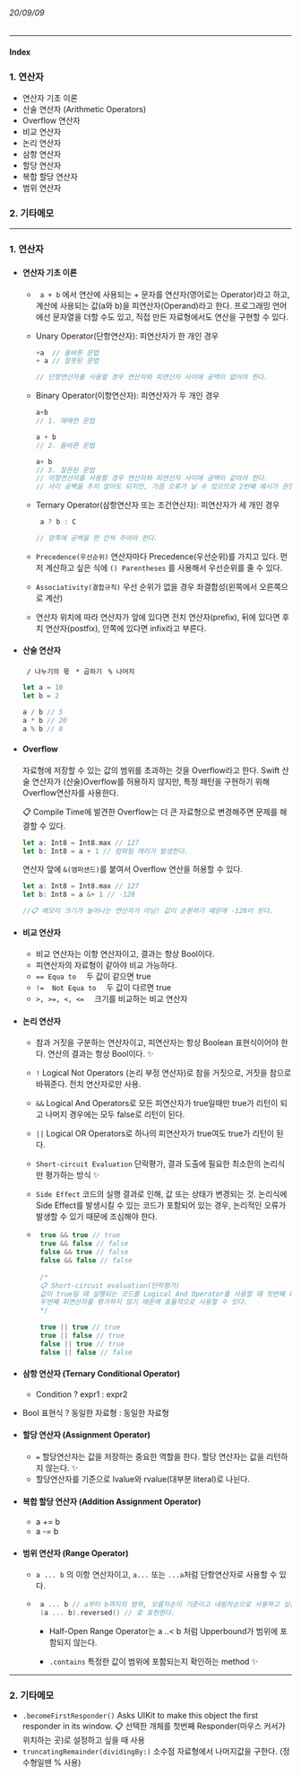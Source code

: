 ###### 20/09/09

------

 

#### Index

### **1. 연산자**

-  연산자 기초 이론
- 산술 연산자 (Arithmetic Operators)
- Overflow 연산자
- 비교 연산자
- 논리 연산자
- 삼항 연산자
- 할당 연산자
- 복합 할당 연산자
-  범위 연산자



### **2. 기타메모**



------



### 1. 연산자

- #### 연산자 기초 이론

  - ` a + b` 에서 연산에 사용되는 + 문자를 연산자(영어로는 Operator)라고 하고, 계산에 사용되는 값(a와 b)을 피연산자(Operand)라고 한다. 프로그래밍 언어에선 문자열을 더할 수도 있고, 직접 만든 자료형에서도 연산을 구현할 수 있다.

  

  - Unary Operator(단항연산자): 피연산자가 한 개인 경우

    ```swift
    +a  // 올바른 문법
    + a // 잘못된 문법
    
    // 단항연산자를 사용할 경우 연산자와 피연산자 사이에 공백이 없어야 한다.
    ```

  

  - Binary Operator(이항연산자): 피연산자가 두 개인 경우

    ```swift
    a+b
    // 1. 애매한 문법
    
    a + b
    // 2. 올바른 문법
    
    a+ b
    // 3. 잘몬된 문법
    // 이항연산자를 사용할 경우 연산자와 피연산자 사이에 공백이 같아야 한다.
    // 사이 공백을 주지 않아도 되지만, 가끔 오류가 날 수 있으므로 2번째 예시가 권장.
    ```
  

  - Ternary Operator(삼항연산자 또는 조건연산자): 피연산자가 세 개인 경우
  
    ```swift
     a ? b : C
    
    // 양쪽에 공백을 한 칸씩 주어야 한다.
    ```
  
    
  
  - `Precedence(우선순위)`    연산자마다 Precedence(우선순위)를 가지고 있다. 먼저 계산하고 싶은 식에 `() Parentheses` 를 사용해서 우선순위를 줄 수 있다.
  
  
  
  - `Associativity(결합규칙)`    우선 순위가 없을 경우 좌결합성(왼쪽에서 오른쪽으로 계산)
  
  
  
  - 연산자 위치에 따라 연산자가 앞에 있다면 전치 연산자(prefix), 뒤에 있다면 후치 연산자(postfix), 안쪽에 있다면 infix라고 부른다.



- #### 산술 연산자  

  ` / 나누기의 몫` 	` * 곱하기` 	` % 나머지`

  ```swift
  let a = 10
  let b = 2
  
  a / b // 5
  a * b // 20
  a % b // 0
  ```




- #### Overflow

  자료형에 저장할 수 있는 값의 범위를 초과하는 것을 Overflow라고 한다. Swift 산술 연산자가 (산술)Overflow를 허용하지 않지만, 특정 패턴을 구현하기 위해 Overflow연산자를 사용한다.

  📋 Compile Time에 발견한 Overflow는 더 큰 자료형으로 변경해주면 문제를 해결할 수 있다.

  ```swift
  let a: Int8 = Int8.max // 127
  let b: Int8 = a + 1 // 컴파일 에러가 발생한다. 
  ```

  연산자 앞에 `&(앰퍼샌드)`를 붙여서 Overflow 연산을 허용할 수 있다.	

  ```swift
  let a: Int8 = Int8.max // 127
  let b: Int8 = a &+ 1 // -128
  
  //📋 메모리 크기가 늘어나는 연산자가 아님! 값이 순환하기 때문에 -128이 된다.
  ```




- #### 비교 연산자

  - 비교 연산자는 이항 연산자이고, 결과는 항상 Bool이다.
  - 피연산자의 자료형이 같아야 비교 가능하다.
  - `== Equa to  `                두 값이 같으면 true
  - `!=  Not Equa to  `      두 값이 다르면 true
  - `>, >=, <, <=  `            크기를 비교하는 비교 연산자 




- #### 논리 연산자

  - 참과 거짓을 구분하는 연산자이고, 피연산자는 항상 Boolean 표현식이어야 한다. 연산의 결과는 항상 Bool이다. ✨

  - `!`       Logical Not Operators (논리 부정 연산자)로 참을 거짓으로, 거짓을 참으로 바꿔준다. 전치 연산자로만 사용.

  - `&&`     Logical And Operators로 모든 피연산자가 true일때만 true가 리턴이 되고 나머지 경우에는 모두 false로 리턴이 된다.
    
  - `||`     Logical OR Operators로 하나의 피연산자가 true여도 true가 리턴이 된다.
  
  - `Short-circuit Evaluation`  단락평가, 결과 도출에 필요한 최소한의 논리식만 평가하는 방식 ✨
    
  - `Side Effect`     코드의 실행 결과로 인해, 값 또는 상태가 변경되는 것. 논리식에 Side Effect를 발생시킬 수 있는 코드가 포함되어 있는 경우, 논리적인 오류가 발생할 수 있기 때문에 조심해야 한다.
  
  - ```swift
     true && true // true
     true && false // false
     false && true // false
     false && false // false
     
     /*
     📋 Short-circuit evaluation(단락평가)
     값이 true일 때 실행되는 코드를 Logical And Operator를 사용할 때 첫번째 피연산자가 false라면,
     두번째 피연산자를 평가하지 않기 때문에 효율적으로 사용할 수 있다.
     */
     
     true || true // true
     true || false // true
     false || true // true
     false || false // false
     ```




- #### 삼항 연산자 (Ternary Conditional Operator)

  - Condition ? expr1 : expr2 
- Bool 표현식 ? 동일한 자료형 : 동일한 자료형
  




- #### 할당 연산자 (Assignment Operator)

  -  `=` 할당연산자는 값을 저장하는 중요한 역할을 한다. 할당 연산자는 값을 리턴하지 않는다. ✨
  - 할당연산자를 기준으로 lvalue와 rvalue(대부분 literal)로 나뉜다.




- ####  복합 할당 연산자 (Addition Assignment Operator)

  - a += b
  - a -= b




- #### 범위 연산자 (Range Operator)

  -  `a ... b` 의 이항 연산자이고,
     `a...`  또는  `...a`처럼 단항연산자로 사용할 수 있다.
     
  - ```swift
     a ... b // a부터 b까지의 범위, 오름차순이 기준이고 내림차순으로 사용하고 싶을 땐
     (a ... b).reversed() // 로 표현한다.
     ```
  
  
    - Half-Open Range Operator는  a ..< b 처럼 Upperbound가 범위에 포함되지 않는다.
  
    - `.contains` 특정한 값이 범위에 포함되는지 확인하는 method ✨
  



------



### 2. 기타메모

- `.becomeFirstResponder()` Asks UIKit to make this object the first responder in its window.
  📋  선택한 개체를 첫번째 Responder(마우스 커서가 위치하는 곳)로 설정하고 싶을 때 사용
- `truncatingRemainder(dividingBy:)` 소수점 자료형에서 나머지값을 구한다. (정수형일땐 % 사용)

